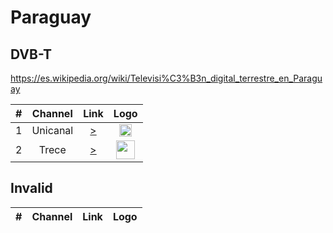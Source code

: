 <h1>Paraguay</h1>

<h2>DVB-T</h2>

https://es.wikipedia.org/wiki/Televisi%C3%B3n_digital_terrestre_en_Paraguay

| #   | Channel        | Link  | Logo |
|:---:|:--------------:|:-----:|:-----:
| 1   | Unicanal       | [>](http://45.55.127.106/live/unicanal.m3u8) | <img height="20" src="https://i.imgur.com/brlepuX.png"/> |
| 2 | Trece            | [>](https://stream.rpc.com.py/live/trece_src.m3u8) | <img height="30" src="https://i.imgur.com/9kcYqk2.png"/>|


<h2>Invalid</h2>

| #   | Channel        | Link  | Logo |
|:---:|:--------------:|:-----:|:-----:
